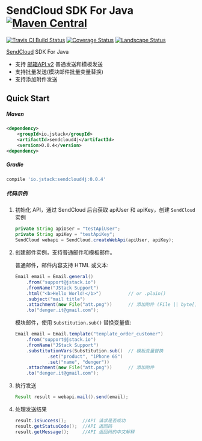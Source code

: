 # SendCloud SDK For Java [![Maven Central](https://maven-badges.herokuapp.com/maven-central/io.jstack/sendcloud4j/badge.svg?style=flat)](https://maven-badges.herokuapp.com/maven-central/io.jstack/sendcloud4j)

[![Travis CI Build Status](https://travis-ci.org/denger/sendcloud4j.svg)](https://travis-ci.org/denger/sendcloud4j)
[![Coverage Status](https://coveralls.io/repos/denger/sendcloud4j/badge.svg?branch=master&service=github)](https://coveralls.io/github/denger/sendcloud4j?branch=master)
[![Landscape Status](https://landscape.io/github/denger/sendcloud4j/master/landscape.svg?style=flat)](https://landscape.io/github/denger/sendcloud4j)


[SendCloud](http://sendcloud.sohu.com) SDK For Java

* 支持 [邮箱API v2](http://sendcloud.sohu.com/doc/email_v2/send_email/#_2) 普通发送和模板发送
* 支持批量发送(模块邮件批量变量替换)
* 支持添加附件发送

## Quick Start

##### Maven

```xml
<dependency>
	<groupId>io.jstack</groupId>
	<artifactId>sendcloud4j</artifactId>
	<version>0.0.4</version>
<dependency>
```

##### Gradle

```groovy
compile 'io.jstack:sendcloud4j:0.0.4'
```

##### 代码示例

1. 初始化 API，通过 SendCloud 后台获取 apiUser 和 apiKey，创建 `SendCloud` 实例
    ```java
    private String apiUser = "testApiUser";
    private String apiKey = "testApiKey";
    SendCloud webapi = SendCloud.createWebApi(apiUser, apiKey);
    ```

1. 创建邮件实例，支持普通邮件和模板邮件。

   普通邮件，邮件内容支持 HTML 或文本:
    ```java
    Email email = Email.general()
        .from("support@jstack.io")
        .fromName("JStack Support")
        .html("<b>Hello World!</b>")          // or .plain()
        .subject("mail title")
        .attachment(new File("att.png"))      // 添加附件 (File || byte[])
        .to("denger.it@gmail.com");
    ```
    模块邮件，使用 `Substitution.sub()` 替换变量值:
    ```java
    Email email = Email.template("template_order_customer")
        .from("support@jstack.io")
        .fromName("JStack Support")
        .substitutionVars(Substitution.sub()  // 模板变量替换
                .set("product", "iPhone 6S")
                .set("name", "denger"))
        .attachment(new File("att.png"))      // 添加附件
        .to("denger.it@gmail.com");
    ```

1. 执行发送
    ```java
    Result result = webapi.mail().send(email);
    ```

1. 处理发送结果
    ```java
    result.isSuccess();      //API 请求是否成功
    result.getStatusCode();  //API 返回码
    result.getMessage();     //API 返回码的中文解释
    ```



